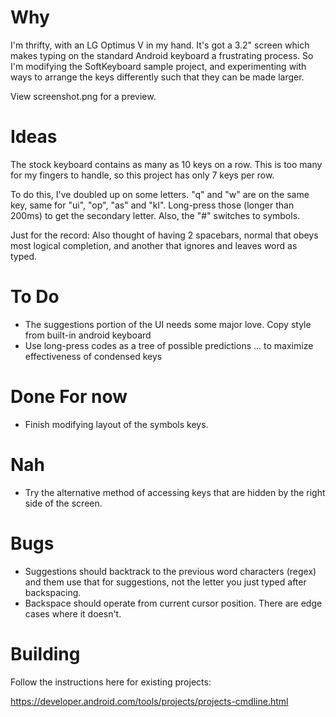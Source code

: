 Why
====

I'm thrifty, with an LG Optimus V in my hand. It's got a 3.2" screen which makes typing on the standard Android keyboard a frustrating process. So I'm modifying the SoftKeyboard sample project, and experimenting with ways to arrange the keys differently such that they can be made larger.

View screenshot.png for a preview.

Ideas
====

The stock keyboard contains as many as 10 keys on a row. This is too many for my fingers to handle, so this project has only 7 keys per row.

To do this, I've doubled up on some letters. "q" and "w" are on the same key, same for "ui", "op", "as" and "kl". Long-press those (longer than 200ms) to get the secondary letter. Also, the "#" switches to symbols.

Just for the record: Also thought of having 2 spacebars, normal that obeys most logical completion, and another that ignores and leaves word as typed.

To Do
====

* The suggestions portion of the UI needs some major love. Copy style from built-in android keyboard
* Use long-press codes as a tree of possible predictions ... to maximize effectiveness of condensed keys

Done For now
====

* Finish modifying layout of the symbols keys.

Nah
====

* Try the alternative method of accessing keys that are hidden by the right side of the screen.

Bugs
====

* Suggestions should backtrack to the previous word characters (regex) and them use that for suggestions, not the letter you just typed after backspacing.
* Backspace should operate from current cursor position. There are edge cases where it doesn't.

Building
=====

Follow the instructions here for existing projects:

https://developer.android.com/tools/projects/projects-cmdline.html
